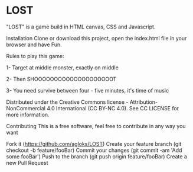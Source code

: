 # LOST

"LOST" is a game build in HTML canvas, CSS and Javascript.

Installation
Clone or download this project, open the index.html file in your browser and have Fun.

Rules to play this game:

  1- Target at middle monster, exactly on middle
  
  2- Then SHOOOOOOOOOOOOOOOOOOOOT

  3- You need survive between four - five minutes, it's time of music

Distributed under the Creative Commons license - Attribution-NonCommercial 4.0 International (CC BY-NC 4.0). See CC LICENSE for more information.

Contributing
This is a free software, feel free to contribute in any way you want

Fork it (https://github.com/agloks/LOST)
Create your feature branch (git checkout -b feature/fooBar)
Commit your changes (git commit -am 'Add some fooBar')
Push to the branch (git push origin feature/fooBar)
Create a new Pull Request
